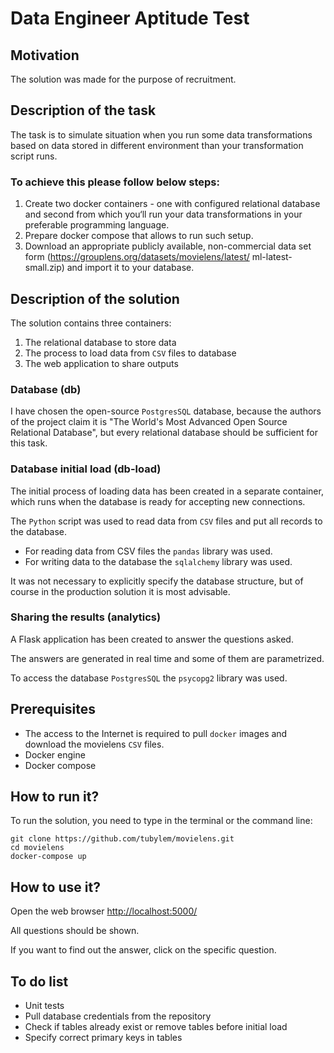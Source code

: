 # Data Engineer Aptitude Test

## Motivation
The solution was made for the purpose of recruitment.

## Description of the task
The task is to simulate situation when you run some data transformations based on data stored in different environment than your transformation script runs.

### To achieve this please follow below steps:

1. Create two docker containers  - one with configured relational database and second from which you‘ll run your data transformations in your preferable programming language.
2. Prepare docker compose that allows to run such setup.
3. Download an appropriate publicly available, non-commercial data set form (https://grouplens.org/datasets/movielens/latest/  ml-latest-small.zip) and import it to your database.

## Description of the solution

The solution contains three containers:

1. The relational database to store data
2. The process to load data from `CSV` files to database
3. The web application to share outputs

### Database (db)
I have chosen the open-source `PostgresSQL` database, because the authors of the project claim it is "The World's Most Advanced Open Source Relational Database", but every relational database should be sufficient for this task.

### Database initial load (db-load)
The initial process of loading data has been created in a separate container, which runs when the database is ready for accepting new connections. 

The `Python` script was used to read data from `CSV` files and put all records to the database.

* For reading data from CSV files the `pandas` library was used.
* For writing data to the database the `sqlalchemy` library was used.

It was not necessary to explicitly specify the database structure, but of course in the production solution it is most advisable.

### Sharing the results (analytics)
A Flask application has been created to answer the questions asked.

The answers are generated in real time and some of them are parametrized.

To access the database `PostgresSQL` the `psycopg2` library was used.

## Prerequisites
* The access to the Internet is required to pull `docker` images and download the movielens `CSV` files. 
* Docker engine
* Docker compose

## How to run it?
To run the solution, you need to type in the terminal or the command line:

    git clone https://github.com/tubylem/movielens.git
    cd movielens
    docker-compose up

## How to use it?
Open the web browser [http://localhost:5000/](http://localhost:5000/)

All questions should be shown. 

If you want to find out the answer, click on the specific question.

## To do list
* Unit tests
* Pull database credentials from the repository
* Check if tables already exist or remove tables before initial load
* Specify correct primary keys in tables